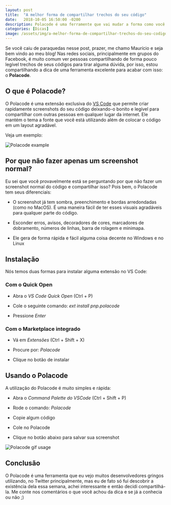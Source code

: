 ```yaml
---
layout: post
title:  "A melhor forma de compartilhar trechos do seu código"
date:   2018-10-05 16:50:00 -0200
description: Polacode é uma ferramente que vai mudar a forma como você compartilha o seu código
categories: [Dicas]
image: /assets/img/a-melhor-forma-de-compartilhar-trechos-do-seu-codigo/main.png
---
```


Se você caiu de paraquedas nesse post, prazer, me chamo Maurício e seja bem vindo ao meu blog! 
Nas redes sociais, principalmente em grupos do Facebook, é muito comum ver pessoas compartilhando de forma pouco legível trechos de seus códigos para tirar alguma dúvida, por isso, estou compartilhando a dica de uma ferramenta excelente para acabar com isso: o **Polacode**.


## O que é Polacode?

O Polacode é uma extensão exclusiva do [VS Code](https://code.visualstudio.com/) que permite criar rapidamente screenshots do seu código deixando-o bonito e legível para compartilhar com outras pessoas em qualquer lugar da internet. Ele mantém o tema a fonte que você está utilizando além de colocar o código em um layout agradável.

Veja um exemplo:

![Polacode example](/assets/img/a-melhor-forma-de-compartilhar-trechos-do-seu-codigo/example.png)


## Por que não fazer apenas um screenshot normal?

Eu sei que você provavelmente está se perguntando por que não fazer um screenshot normal do código e compartilhar isso? Pois bem, o Polacode tem seus diferenciais:

- O screenshot já tem sombra, preenchimento e bordas arredondadas (como no MacOS). É uma maneira fácil de ter esses visuais agradáveis para qualquer parte do código.
 
- Esconder erros, avisos, decoradores de cores, marcadores de dobramento, números de linhas, barra de rolagem e minimapa.

- Ele gera de forma rápida e fácil alguma coisa decente no Windows e no Linux


## Instalação

Nós temos duas formas para instalar alguma extensão no VS Code:

### Com o Quick Open

- Abra o *VS Code Quick Open* (Ctrl + P)

- Cole o seguinte comando: *ext install pnp.polacode*

- Pressione *Enter*


### Com o Marketplace integrado

- Vá em *Extensões* (Ctrl + Shift + X)

- Procure por: *Polacode*

- Clique no botão de instalar


## Usando o Polacode

A utilização do Polacode é muito simples e rápida:

- Abra  o *Command Palette do VSCode* (Ctrl + Shift + P)

- Rode o comando: *Polacode*

- Copie algum código

- Cole no Polacode

- Clique no botão abaixo para salvar sua screenshot

![Polacode gif usage](https://github.com/octref/polacode/raw/master/demo/usage.gif)


## Conclusão

O Polacode é uma ferramenta que eu vejo muitos desenvolvedores gringos utilizando, no Twitter principalmente, mas eu de fato só fui descobrir a existência dela essa semana, achei interessante e então decidi compartilhá-la. Me conte nos comentários o que você achou da dica e se já a conhecia ou não ;)
